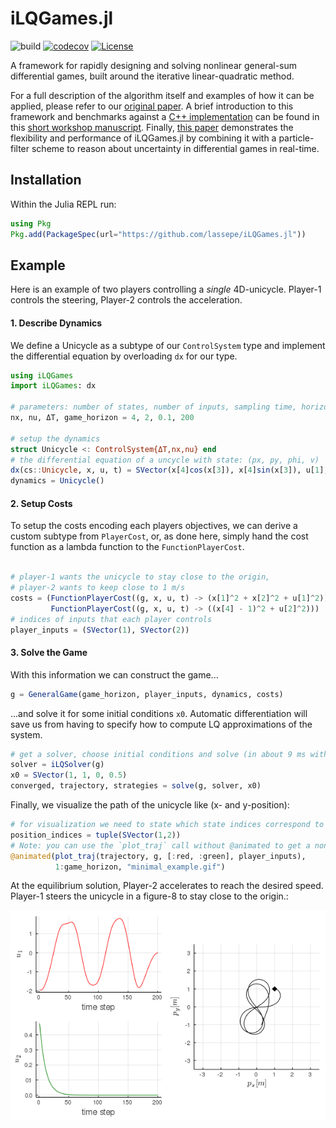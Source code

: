 # iLQGames.jl

![build](https://github.com/lassepe/iLQGames.jl/workflows/build/badge.svg)
[![codecov](https://codecov.io/gh/lassepe/iLQGames.jl/branch/master/graph/badge.svg)](https://codecov.io/gh/lassepe/iLQGames.jl)
 [![License](https://img.shields.io/badge/License-BSD%203--Clause-blue.svg)](https://opensource.org/licenses/BSD-3-Clause)

A framework for rapidly designing and solving nonlinear general-sum differential
games, built around the iterative linear-quadratic method.

For a full description of the algorithm itself and examples of how it can be
applied, please refer to our [original paper](https://arxiv.org/abs/1909.04694).
A brief introduction to this framework and benchmarks against a [C++
implementation](https://github.com/HJReachability/ilqgames)
can be found in this [short workshop manuscript](https://arxiv.org/abs/2002.10185).
Finally, [this paper](https://arxiv.org/abs/2002.04354) demonstrates the flexibility and performance of iLQGames.jl
by combining it with a particle-filter scheme to reason about uncertainty in
differential games in real-time.

## Installation

Within the Julia REPL run:

```julia
using Pkg
Pkg.add(PackageSpec(url="https://github.com/lassepe/iLQGames.jl"))
```

## Example

Here is an example of two players controlling a *single* 4D-unicycle.
Player-1 controls the steering, Player-2 controls the acceleration.


#### 1. Describe Dynamics

We define a Unicycle as a subtype of our `ControlSystem` type and implement the
differential equation by overloading `dx` for our type.


```julia
using iLQGames
import iLQGames: dx

# parameters: number of states, number of inputs, sampling time, horizon
nx, nu, ΔT, game_horizon = 4, 2, 0.1, 200

# setup the dynamics
struct Unicycle <: ControlSystem{ΔT,nx,nu} end
# the differential equation of a uncycle with state: (px, py, phi, v)
dx(cs::Unicycle, x, u, t) = SVector(x[4]cos(x[3]), x[4]sin(x[3]), u[1], u[2])
dynamics = Unicycle()

```

#### 2. Setup Costs

To setup the costs encoding each players objectives, we can derive a custom subtype
from `PlayerCost`, or, as done here, simply hand the cost function as a lambda function
to the `FunctionPlayerCost`.

```julia

# player-1 wants the unicycle to stay close to the origin,
# player-2 wants to keep close to 1 m/s
costs = (FunctionPlayerCost((g, x, u, t) -> (x[1]^2 + x[2]^2 + u[1]^2)),
         FunctionPlayerCost((g, x, u, t) -> ((x[4] - 1)^2 + u[2]^2)))
# indices of inputs that each player controls
player_inputs = (SVector(1), SVector(2))
```

#### 3. Solve the Game
With this information we can construct the game...

```julia
g = GeneralGame(game_horizon, player_inputs, dynamics, costs)
```

...and solve it for some initial conditions `x0`.
Automatic differentiation will save us from having to specify how to compute LQ approximations of the system.

```julia
# get a solver, choose initial conditions and solve (in about 9 ms with automatic differentiation)
solver = iLQSolver(g)
x0 = SVector(1, 1, 0, 0.5)
converged, trajectory, strategies = solve(g, solver, x0)
```

Finally, we visualize the path of the unicycle like (x- and y-position):
```julia
# for visualization we need to state which state indices correspond to px and py
position_indices = tuple(SVector(1,2))
# Note: you can use the `plot_traj` call without @animated to get a non-animated plot instead.
@animated(plot_traj(trajectory, g, [:red, :green], player_inputs),
          1:game_horizon, "minimal_example.gif")
```

At the equilibrium solution, Player-2 accelerates to reach the desired speed. Player-1 steers the unicycle in
a figure-8 to stay close to the origin.:

![](examples/minimal_example.gif)

